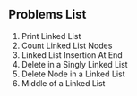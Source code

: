 ## Problems List

1. Print Linked List
2. Count Linked List Nodes
3. Linked List Insertion At End
4. Delete in a Singly Linked List
5. Delete Node in a Linked List
6. Middle of a Linked List

